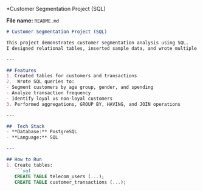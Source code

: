 *Customer Segmentation Project (SQL)

**File name:** `README.md`

```markdown
# Customer Segmentation Project (SQL)

This project demonstrates customer segmentation analysis using SQL.  
I designed relational tables, inserted sample data, and wrote multiple queries to extract insights for business decision-making.

---

## Features
1. Created tables for customers and transactions  
2.  Wrote SQL queries to:
- Segment customers by age group, gender, and spending
- Analyze transaction frequency
- Identify loyal vs non-loyal customers
3. Performed aggregations, GROUP BY, HAVING, and JOIN operations

---

##  Tech Stack
- **Database:** PostgreSQL
- **Language:** SQL

---

## How to Run
1. Create tables:
   ```sql
   CREATE TABLE telecom_users (...);
   CREATE TABLE customer_transactions (...);
